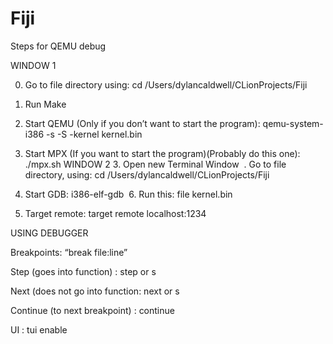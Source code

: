 # Fiji
Steps for QEMU debug

WINDOW 1

0. Go to file directory using: cd /Users/dylancaldwell/CLionProjects/Fiji

1. Run Make 
2.  Start QEMU  (Only if you don’t want to start the program): qemu-system-i386 -s -S -kernel kernel.bin

3. Start MPX (If you want to start the program)(Probably do this one): ./mpx.sh
WINDOW 2 3.  Open new Terminal Window  . Go to file directory, using: cd /Users/dylancaldwell/CLionProjects/Fiji

5. Start GDB:   i386-elf-gdb
 6. Run this: file kernel.bin

7. Target remote: target remote localhost:1234

USING DEBUGGER

Breakpoints: “break file:line”

Step (goes into function) : step or s

Next (does not go into function: next or s

Continue (to next breakpoint) : continue

UI : tui enable
